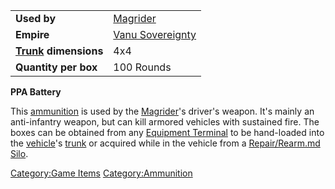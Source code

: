 |                                             |                                                    |
| ------------------------------------------- | -------------------------------------------------- |
| **Used by**                                 | [Magrider](Magrider.md "wikilink")                 |
| **Empire**                                  | [Vanu Sovereignty](Vanu_Sovereignty.md "wikilink") |
| **[Trunk](Trunk.md "wikilink") dimensions** | 4x4                                                |
| **Quantity per box**                        | 100 Rounds                                         |

**PPA Battery**

This [ammunition](ammunition.md "wikilink") is used by the
[Magrider](Magrider.md "wikilink")'s driver's weapon. It's mainly an
anti-infantry weapon, but can kill armored vehicles with sustained fire.
The boxes can be obtained from any [Equipment
Terminal](Equipment_Terminal.md "wikilink") to be hand-loaded into the
[vehicle](vehicle.md "wikilink")'s [trunk](trunk.md "wikilink") or acquired
while in the vehicle from a [Repair/Rearm.md
Silo](Repair/Rearm_Silo.md "wikilink").

[Category:Game Items](Category:Game_Items.md "wikilink")
[Category:Ammunition](Category:Ammunition.md "wikilink")
